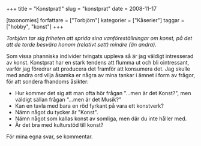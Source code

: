 +++
title = "Konstprat!"
slug = "konstprat"
date = 2008-11-17

[taxonomies]
forfattare = ["Torbjörn"]
kategorier = ["Kåserier"]
taggar = ["hobby", "konst"]
+++

_Torbjörn tar sig friheten att sprida sina vanföreställningar om konst, på
det att de torde besvära honom (relativt sett) mindre (än andra)._

Som vissa phanniska individer tvingats uppleva så är jag väldigt intresserad
av konst. Konstprat har en stark tendens att flumma ut och bli ointressant,
varför jag föredrar att producera det framför att konsumera det. Jag skulle
med andra ord vilja åsamka er några av mina tankar i ämnet i form av frågor,
för att sondera fhandoms åsikter:

* Hur kommer det sig att man ofta hör frågan "…men är det Konst?", men väldigt sällan frågan "…men är det Musik?"
* Kan en tavla med bara en röd fyrkant på vara ett konstverk?
* Nämn något du tycker är "Konst".
* Nämn något som kallas konst av somliga, men där du inte håller med.
* Är det bra med kulturstöd till konst?

För mina egna svar, se kommentar.
